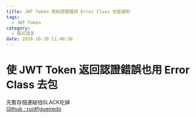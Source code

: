 ```yaml
---
title: JWT Token 若給認證錯誤 Error Class 也能接到
tags:
  - JWT Token
category:
  - 程式語言
date: 2018-10-30 11:48:56
---
```

# 使 JWT Token 返回認證錯誤也用 Error Class 去包 #

先暫存個連結怕SLACK吃掉  
[Github : ruidfigueiredo](https://github.com/ruidfigueiredo/RefreshTokensWebApiExample/blob/master/Startup.cs#L51)